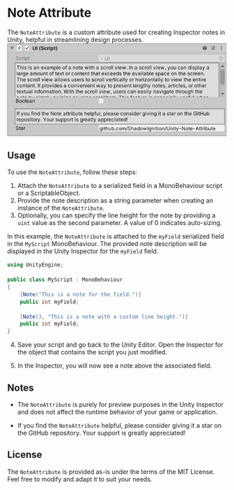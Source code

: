 # Note Attribute

The `NoteAttribute` is a custom attribute used for creating Inspector notes in Unity, helpful in streamlining design processes.
![Note Attribute](preview.png)

## Usage
To use the `NoteAttribute`, follow these steps:

1. Attach the `NoteAttribute` to a serialized field in a MonoBehaviour script or a ScriptableObject.
2. Provide the note description as a string parameter when creating an instance of the `NoteAttribute`.
3. Optionally, you can specify the line height for the note by providing a `uint` value as the second parameter. A value of 0 indicates auto-sizing.

In this example, the `NoteAttribute` is attached to the `myField` serialized field in the `MyScript` MonoBehaviour. The provided note description will be displayed in the Unity Inspector for the `myField` field.

```csharp
using UnityEngine;

public class MyScript : MonoBehaviour
{
    [Note("This is a note for the field.")]
    public int myField;

    [Note(3, "This is a note with a custom line height.")]
    public int myField;
}
```

4. Save your script and go back to the Unity Editor. Open the Inspector for the object that contains the script you just modified.

5. In the Inspector, you will now see a note above the associated field.

## Notes

- The `NoteAttribute` is purely for preview purposes in the Unity Inspector and does not affect the runtime behavior of your game or application.

- If you find the `NoteAttribute` helpful, please consider giving it a star on the GitHub repository. Your support is greatly appreciated!

## License

The `NoteAttribute` is provided as-is under the terms of the MIT License. Feel free to modify and adapt it to suit your needs.
